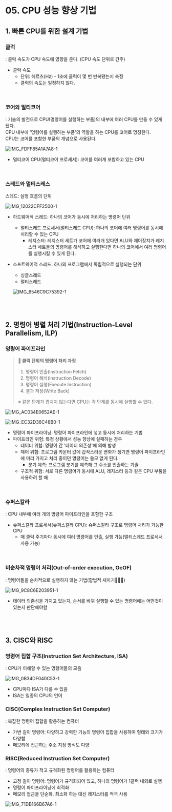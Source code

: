 # 05. CPU 성능 향상 기법

## 1. 빠른 CPU를 위한 설계 기법
### 클럭
: 클럭 속도가 CPU 속도에 영향을 준다. (CPU 속도 단위로 간주)

* 클럭 속도
  * 단위: 헤르츠(Hz) - 1초에 클럭이 몇 번 반복됐는지 측정
  * 클럭의 속도는 일정하지 않다. 

<br />

### 코어와 멀티코어
: 기술의 발전으로 CPU(명령어를 실행하는 부품)의 내부에 여러 CPU를 만들 수 있게 됐다.
<br />
CPU 내부에 '명령어를 실행하는 부품'의 역할을 하는 CPU를 코어로 명칭한다. <br />
CPU는 코어를 포함한 부품의 개념으로 사용된다.

![IMG_FDFF85A1A7A8-1](https://user-images.githubusercontent.com/76677897/234341237-78e64f84-0167-4c40-bbc6-000db8107d83.jpeg)

* 멀티코어 CPU(멀티코어 프로세서): 코어를 여러개 포함하고 있는 CPU

<br />

### 스레드와 멀티스레스
스레드: 실행 흐름의 단위

![IMG_12022CFF2500-1](https://user-images.githubusercontent.com/76677897/234341885-dd8f688f-2fe9-457a-bad9-3ad289e9e3a8.jpeg)

* 하드웨어적 스레드: 하나의 코어가 동시에 처리하는 명령어 단위
  * 멀티스레드 프로세서(멀티스레드 CPU): 하나의 코어에 여러 명령어를 동시에 처리할 수 있는 CPU
    * 레지스터: 레지스터 세트가 코어에 여러개 있다면 ALU와 제어장치가 레지스터 세트들의 명령어를 해석하고 실행한다면 하나의 코어에서 여러 명령어를 실행시킬 수 있게 된다.
* 소프트웨어적 스레드: 하나의 프로그램에서 독립적으로 실행되는 단위
  * 싱글스레드
  * 멀티스레드

  ![IMG_6546C9C75392-1](https://user-images.githubusercontent.com/76677897/234342145-925b15f8-1020-44d7-8b6e-c6594fcf0dff.jpeg)

<br />
<br />

## 2. 명령어 병렬 처리 기법(Instruction-Level Parallelism, ILP)

### 명령어 파이프라인

> **📌 클럭 단위의 명령어 처리 과정**
>  1. 명령어 인출(Instruction Fetch)
>  2. 명령어 해석(Instruction Decode)
>  3. 명령어 실행(Execute Instruction)
>  4. 결과 저장(Write Back)
>
> ※ 같은 단계가 겹치지 않는다면 CPU는 각 단계를 동시에 실행할 수 있다.

![IMG_AC034E0652AE-1](https://user-images.githubusercontent.com/76677897/234342637-c06f233f-de77-4ee7-b70a-dad6d2225f26.jpeg)

![IMG_EC32D36C48B0-1](https://user-images.githubusercontent.com/76677897/234342892-f3f662b0-e6e7-40df-9d2e-4861c6ce6575.jpeg)

* 명령어 파이프라이닝: 명령어 파이프라인에 넣고 동시에 처리하는 기법
* 파이프라인 위험: 특정 상황에서 성능 향상에 실패하는 경우
  * 데이터 위험: 명령어 간 '데이터 의존성'에 의해 발생
  * 제어 위험: 프로그램 카운터 값에 갑작스러운 변화가 생기면 명령어 파이프라인에 미리 가지고 처리 중이던 명령어는 쓸모 없게 된다.
    * 분기 예측: 프로그램 분기를 예측해 그 주소를 인출하는 기술
  * 구조적 위험: 서로 다른 명령어가 동시에 ALU, 레지스터 등과 같은 CPU 부품을 사용하려 할 때

<br />

### 슈퍼스칼라
: CPU 내부에 여러 개의 명령어 파이프라인을 포함한 구조

* 슈퍼스칼라 프로세서(슈퍼스칼라 CPU): 슈퍼스칼라 구조로 명령어 처리가 가능한 CPU
  * 매 클럭 주기마다 동시에 여러 명령어를 인출, 실행 가능(멀티스레드 프로세서 사용 가능)

<br />

### 비순차적 명령어 처리(Out-of-order execution, OcOF)
: 명령어들을 순차적으로 실행하지 않는 기법(합법적 새치기🏃🏻‍♀️)

![IMG_9C8C6E203951-1](https://user-images.githubusercontent.com/76677897/234343354-8728c7de-9331-419a-b82d-2a8d4ec0e801.jpeg)

* 데이터 의존성을 가지고 있는지, 순서를 바꿔 실행할 수 있는 명령어에는 어떤것이 있는지 판단해야함 

<br />
<br />

## 3. CISC와 RISC

### 명령어 집합 구조(Instruction Set Architecture, ISA)
: CPU가 이해할 수 있는 명령어들의 모음

![IMG_0B34DF040C53-1](https://user-images.githubusercontent.com/76677897/234343575-9b4fddee-ba8b-41d6-bafc-bac11d925962.jpeg)

* CPU마다 ISA가 다를 수 있음
* ISA는 일종의 CPU의 언어

### CISC(Complex Instruction Set Computer)
: 복잡한 명령어 집합을 활용하는 컴퓨터

* 가변 길이 명령어: 다양하고 강력한 기능의 명령어 집합을 사용하여 형태와 크기가 다양함
* 메모리에 접근하는 주소 지정 방식도 다양

### RISC(Reduced Instruction Set Computer)
: 명령어의 종류가 적고 규격화된 명령어를 활용하는 컴퓨터

* 고정 길이 명령어: 명령어가 규격화되어 있고, 하나의 명령어가 1클럭 내외로 실행
* 명령어 파이프라이닝에 최적화
* 메모리 접근을 단순화, 최소화 하는 대신 레지스터를 적극 사용

![IMG_71DB166B67A6-1](https://user-images.githubusercontent.com/76677897/234343776-ea29cf0f-771d-4849-adbb-db75d416f296.jpeg)